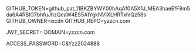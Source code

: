 GITHUB_TOKEN=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
GITHUB_OWNER=ixcdn
GITHUB_REPO=yzzcn.com

JWT_SECRET=
DOMAIN=yzzcn.com

ACCESS_PASSWORD=C&Yzz2024888